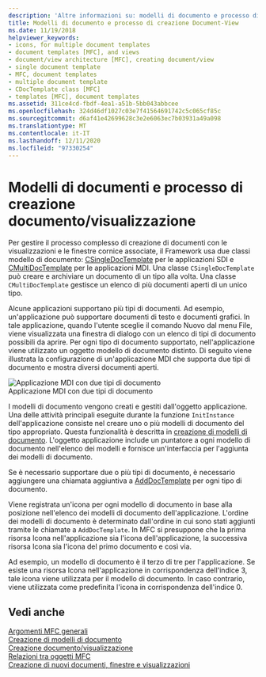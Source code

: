 ```yaml
---
description: 'Altre informazioni su: modelli di documento e processo di creazione documento/visualizzazione'
title: Modelli di documento e processo di creazione Document-View
ms.date: 11/19/2018
helpviewer_keywords:
- icons, for multiple document templates
- document templates [MFC], and views
- document/view architecture [MFC], creating document/view
- single document template
- MFC, document templates
- multiple document template
- CDocTemplate class [MFC]
- templates [MFC], document templates
ms.assetid: 311ce4cd-fbdf-4ea1-a51b-5bb043abbcee
ms.openlocfilehash: 324d46df1027c03e7f41564691742c5c065cf85c
ms.sourcegitcommit: d6af41e42699628c3e2e6063ec7b03931a49a098
ms.translationtype: MT
ms.contentlocale: it-IT
ms.lasthandoff: 12/11/2020
ms.locfileid: "97330254"
---
```

# <a name="document-templates-and-the-documentview-creation-process"></a>Modelli di documenti e processo di creazione documento/visualizzazione

Per gestire il processo complesso di creazione di documenti con le visualizzazioni e le finestre cornice associate, il Framework usa due classi modello di documento: [CSingleDocTemplate](reference/csingledoctemplate-class.md) per le applicazioni SDI e [CMultiDocTemplate](reference/cmultidoctemplate-class.md) per le applicazioni MDI. Una classe `CSingleDocTemplate` può creare e archiviare un documento di un tipo alla volta. Una classe `CMultiDocTemplate` gestisce un elenco di più documenti aperti di un unico tipo.

Alcune applicazioni supportano più tipi di documenti. Ad esempio, un'applicazione può supportare documenti di testo e documenti grafici. In tale applicazione, quando l'utente sceglie il comando Nuovo dal menu File, viene visualizzata una finestra di dialogo con un elenco di tipi di documento possibili da aprire. Per ogni tipo di documento supportato, nell'applicazione viene utilizzato un oggetto modello di documento distinto. Di seguito viene illustrata la configurazione di un'applicazione MDI che supporta due tipi di documento e mostra diversi documenti aperti.

![Applicazione MDI con due tipi di documento](../mfc/media/vc387h1.gif "Applicazione MDI con due tipi di documento") <br/>
Applicazione MDI con due tipi di documento

I modelli di documento vengono creati e gestiti dall'oggetto applicazione. Una delle attività principali eseguite durante la funzione `InitInstance` dell'applicazione consiste nel creare uno o più modelli di documento del tipo appropriato. Questa funzionalità è descritta in [creazione di modelli di documento](document-template-creation.md). L'oggetto applicazione include un puntatore a ogni modello di documento nell'elenco dei modelli e fornisce un'interfaccia per l'aggiunta dei modelli di documento.

Se è necessario supportare due o più tipi di documento, è necessario aggiungere una chiamata aggiuntiva a [AddDocTemplate](reference/cwinapp-class.md#adddoctemplate) per ogni tipo di documento.

Viene registrata un'icona per ogni modello di documento in base alla posizione nell'elenco dei modelli di documento dell'applicazione. L'ordine dei modelli di documento è determinato dall'ordine in cui sono stati aggiunti tramite le chiamate a `AddDocTemplate`. In MFC si presuppone che la prima risorsa Icona nell'applicazione sia l'icona dell'applicazione, la successiva risorsa Icona sia l'icona del primo documento e così via.

Ad esempio, un modello di documento è il terzo di tre per l'applicazione. Se esiste una risorsa Icona nell'applicazione in corrispondenza dell'indice 3, tale icona viene utilizzata per il modello di documento. In caso contrario, viene utilizzata come predefinita l'icona in corrispondenza dell'indice 0.

## <a name="see-also"></a>Vedi anche

[Argomenti MFC generali](general-mfc-topics.md)<br/>
[Creazione di modelli di documento](document-template-creation.md)<br/>
[Creazione documento/visualizzazione](document-view-creation.md)<br/>
[Relazioni tra oggetti MFC](relationships-among-mfc-objects.md)<br/>
[Creazione di nuovi documenti, finestre e visualizzazioni](creating-new-documents-windows-and-views.md)
